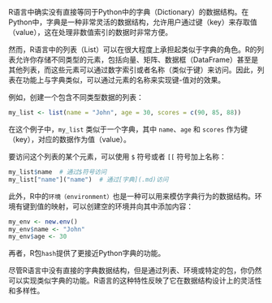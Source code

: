 R语言中确实没有直接等同于Python中的字典（Dictionary）的数据结构。在Python中，字典是一种非常灵活的数据结构，允许用户通过键（key）来存取值（value），这在处理非数值索引的数据时非常方便。

然而，R语言中的列表（List）可以在很大程度上承担起类似于字典的角色。R的列表允许你存储不同类型的元素，包括向量、矩阵、数据框（DataFrame）甚至是其他列表，而这些元素可以通过数字索引或者名称（类似于键）来访问。因此，列表在功能上与字典类似，可以通过元素的名称来实现键-值对的效果。

例如，创建一个包含不同类型数据的列表：

```r
my_list <- list(name = "John", age = 30, scores = c(90, 85, 88))
```

在这个例子中，`my_list` 类似于一个字典，其中 `name`、`age` 和 `scores` 作为键（key），对应的数据作为值（value）。

要访问这个列表的某个元素，可以使用 `$` 符号或者 `[[` 符号加上名称：

```r
my_list$name  # 通过$符号访问
my_list["name"]("name")  # 通过[字典](.md)访问
```

此外，R中的`环境（environment）`也是一种可以用来模仿字典行为的数据结构。环境有键到值的映射，可以创建空的环境并向其中添加内容：

```r
my_env <- new.env()
my_env$name <- "John"
my_env$age <- 30
```

再者，R包`hash`提供了更接近Python字典的功能。

尽管R语言中没有直接的字典数据结构，但是通过列表、环境或特定的包，你仍然可以实现类似字典的功能。R语言的这种特性反映了它在数据结构设计上的灵活性和多样性。